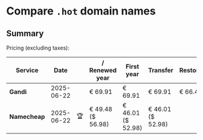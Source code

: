 # Compare `.hot` domain names

## Summary

Pricing (excluding taxes):

| Service | Date |  | / Renewed year | First year | Transfer | Restoration |
|--|--|--|--|--|--|--|
| **Gandi** | 2025-06-22 |  | € 69.91 | € 69.91 | € 69.91 | € 66.42 |
| **Namecheap** | 2025-06-22 | 🏆 | € 49.48<br>($ 56.98) | € 46.01<br>($ 52.98) | € 46.01<br>($ 52.98) |  |
